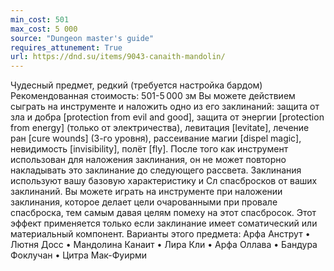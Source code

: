```yaml
---
min_cost: 501
max_cost: 5 000
source: "Dungeon master's guide"
requires_attunement: True
url: https://dnd.su/items/9043-canaith-mandolin/
---
```


Чудесный предмет, редкий (требуется настройка бардом)
Рекомендованная стоимость: 501-5 000 зм
Вы можете действием сыграть на инструменте и наложить одно из его заклинаний: защита от зла и добра [protection from evil and good], защита от энергии [protection from energy] (только от электричества), левитация [levitate], лечение ран [cure wounds] (3-го уровня), рассеивание магии [dispel magic], невидимость [invisibility], полёт [fly]. После того как инструмент использован для наложения заклинания, он не может повторно накладывать это заклинание до следующего рассвета. Заклинания используют вашу базовую характеристику и Сл спасбросков от ваших заклинаний.
Вы можете играть на инструменте при наложении заклинания, которое делает цели очарованными при провале спасброска, тем самым давая целям помеху на этот спасбросок. Этот эффект применяется только если заклинание имеет соматический или материальный компонент.
Варианты этого предмета: Арфа Анструт • Лютня Досс • Мандолина Канаит • Лира Кли • Арфа Оллава • Бандура Фоклучан • Цитра Мак-Фуирми